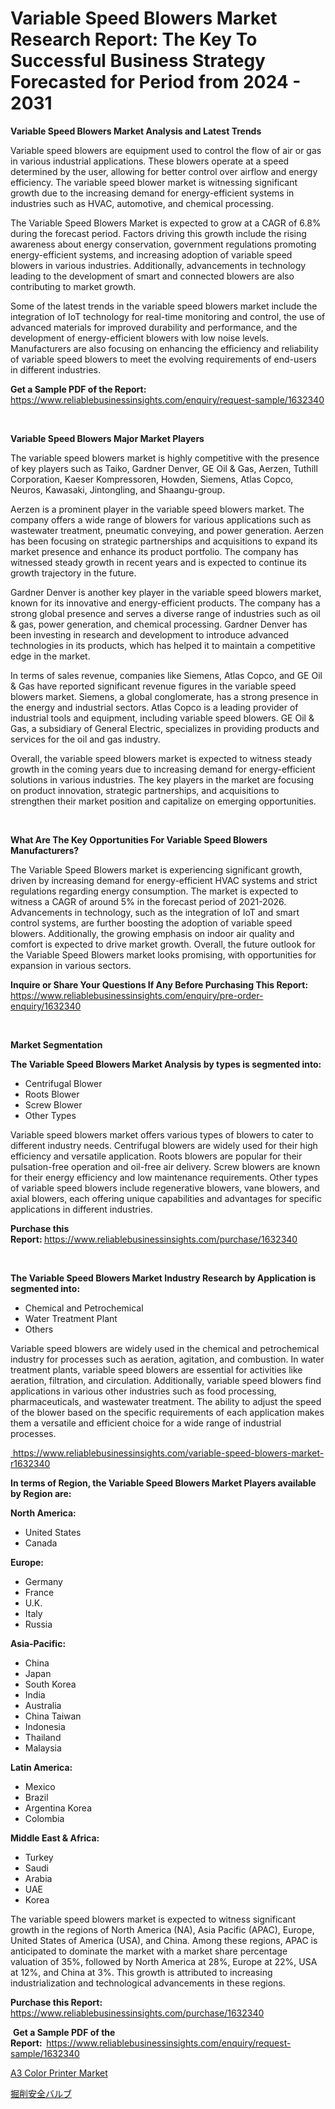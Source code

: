 <p><h1>Variable Speed Blowers Market Research Report: The Key To Successful Business Strategy Forecasted for Period from 2024 - 2031</h1></p><p><strong>Variable Speed Blowers Market Analysis and Latest Trends</strong></p>
<p><p>Variable speed blowers are equipment used to control the flow of air or gas in various industrial applications. These blowers operate at a speed determined by the user, allowing for better control over airflow and energy efficiency. The variable speed blower market is witnessing significant growth due to the increasing demand for energy-efficient systems in industries such as HVAC, automotive, and chemical processing.</p><p>The Variable Speed Blowers Market is expected to grow at a CAGR of 6.8% during the forecast period. Factors driving this growth include the rising awareness about energy conservation, government regulations promoting energy-efficient systems, and increasing adoption of variable speed blowers in various industries. Additionally, advancements in technology leading to the development of smart and connected blowers are also contributing to market growth.</p><p>Some of the latest trends in the variable speed blowers market include the integration of IoT technology for real-time monitoring and control, the use of advanced materials for improved durability and performance, and the development of energy-efficient blowers with low noise levels. Manufacturers are also focusing on enhancing the efficiency and reliability of variable speed blowers to meet the evolving requirements of end-users in different industries.</p></p>
<p><strong>Get a Sample PDF of the Report:&nbsp;</strong> <a href="https://www.reliablebusinessinsights.com/enquiry/request-sample/1632340">https://www.reliablebusinessinsights.com/enquiry/request-sample/1632340</a></p>
<p>&nbsp;</p>
<p><strong>Variable Speed Blowers Major Market Players</strong></p>
<p><p>The variable speed blowers market is highly competitive with the presence of key players such as Taiko, Gardner Denver, GE Oil & Gas, Aerzen, Tuthill Corporation, Kaeser Kompressoren, Howden, Siemens, Atlas Copco, Neuros, Kawasaki, Jintongling, and Shaangu-group.</p><p>Aerzen is a prominent player in the variable speed blowers market. The company offers a wide range of blowers for various applications such as wastewater treatment, pneumatic conveying, and power generation. Aerzen has been focusing on strategic partnerships and acquisitions to expand its market presence and enhance its product portfolio. The company has witnessed steady growth in recent years and is expected to continue its growth trajectory in the future.</p><p>Gardner Denver is another key player in the variable speed blowers market, known for its innovative and energy-efficient products. The company has a strong global presence and serves a diverse range of industries such as oil & gas, power generation, and chemical processing. Gardner Denver has been investing in research and development to introduce advanced technologies in its products, which has helped it to maintain a competitive edge in the market.</p><p>In terms of sales revenue, companies like Siemens, Atlas Copco, and GE Oil & Gas have reported significant revenue figures in the variable speed blowers market. Siemens, a global conglomerate, has a strong presence in the energy and industrial sectors. Atlas Copco is a leading provider of industrial tools and equipment, including variable speed blowers. GE Oil & Gas, a subsidiary of General Electric, specializes in providing products and services for the oil and gas industry.</p><p>Overall, the variable speed blowers market is expected to witness steady growth in the coming years due to increasing demand for energy-efficient solutions in various industries. The key players in the market are focusing on product innovation, strategic partnerships, and acquisitions to strengthen their market position and capitalize on emerging opportunities.</p></p>
<p>&nbsp;</p>
<p><strong>What Are The Key Opportunities For Variable Speed Blowers Manufacturers?</strong></p>
<p><p>The Variable Speed Blowers market is experiencing significant growth, driven by increasing demand for energy-efficient HVAC systems and strict regulations regarding energy consumption. The market is expected to witness a CAGR of around 5% in the forecast period of 2021-2026. Advancements in technology, such as the integration of IoT and smart control systems, are further boosting the adoption of variable speed blowers. Additionally, the growing emphasis on indoor air quality and comfort is expected to drive market growth. Overall, the future outlook for the Variable Speed Blowers market looks promising, with opportunities for expansion in various sectors.</p></p>
<p><strong>Inquire or Share Your Questions If Any Before Purchasing This Report:</strong> <a href="https://www.reliablebusinessinsights.com/enquiry/pre-order-enquiry/1632340">https://www.reliablebusinessinsights.com/enquiry/pre-order-enquiry/1632340</a></p>
<p>&nbsp;</p>
<p><strong>Market Segmentation</strong></p>
<p><strong>The Variable Speed Blowers Market Analysis by types is segmented into:</strong></p>
<p><ul><li>Centrifugal Blower</li><li>Roots Blower</li><li>Screw Blower</li><li>Other Types</li></ul></p>
<p><p>Variable speed blowers market offers various types of blowers to cater to different industry needs. Centrifugal blowers are widely used for their high efficiency and versatile application. Roots blowers are popular for their pulsation-free operation and oil-free air delivery. Screw blowers are known for their energy efficiency and low maintenance requirements. Other types of variable speed blowers include regenerative blowers, vane blowers, and axial blowers, each offering unique capabilities and advantages for specific applications in different industries.</p></p>
<p><strong>Purchase this Report:&nbsp;</strong><a href="https://www.reliablebusinessinsights.com/purchase/1632340">https://www.reliablebusinessinsights.com/purchase/1632340</a></p>
<p>&nbsp;</p>
<p><strong>The Variable Speed Blowers Market Industry Research by Application is segmented into:</strong></p>
<p><ul><li>Chemical and Petrochemical</li><li>Water Treatment Plant</li><li>Others</li></ul></p>
<p><p>Variable speed blowers are widely used in the chemical and petrochemical industry for processes such as aeration, agitation, and combustion. In water treatment plants, variable speed blowers are essential for activities like aeration, filtration, and circulation. Additionally, variable speed blowers find applications in various other industries such as food processing, pharmaceuticals, and wastewater treatment. The ability to adjust the speed of the blower based on the specific requirements of each application makes them a versatile and efficient choice for a wide range of industrial processes.</p></p>
<p><a href="https://www.reliablebusinessinsights.com/variable-speed-blowers-market-r1632340">&nbsp;https://www.reliablebusinessinsights.com/variable-speed-blowers-market-r1632340</a></p>
<p><strong>In terms of Region, the Variable Speed Blowers Market Players available by Region are:</strong></p>
<p>
    <p> <strong> North America: </strong>
        <ul>
            <li>United States</li>
            <li>Canada</li>
        </ul>
        </p> 
    <p> <strong> Europe: </strong>
        <ul>
            <li>Germany</li>
            <li>France</li>
            <li>U.K.</li>
            <li>Italy</li>
            <li>Russia</li>
        </ul>
        </p> 
    <p> <strong> Asia-Pacific: </strong>
        <ul>
            <li>China</li>
            <li>Japan</li>
            <li>South Korea</li>
            <li>India</li>
            <li>Australia</li>
            <li>China Taiwan</li>
            <li>Indonesia</li>
            <li>Thailand</li>
            <li>Malaysia</li>
        </ul>
        </p> 
    <p> <strong> Latin America: </strong>
        <ul>
            <li>Mexico</li>
            <li>Brazil</li>
            <li>Argentina Korea</li>
            <li>Colombia</li>
        </ul>
        </p> 
    <p> <strong> Middle East & Africa: </strong>
        <ul>
            <li>Turkey</li>
            <li>Saudi</li>
            <li>Arabia</li>
            <li>UAE</li>
            <li>Korea</li>
        </ul>
    </p>
    </p>
<p><p>The variable speed blowers market is expected to witness significant growth in the regions of North America (NA), Asia Pacific (APAC), Europe, United States of America (USA), and China. Among these regions, APAC is anticipated to dominate the market with a market share percentage valuation of 35%, followed by North America at 28%, Europe at 22%, USA at 12%, and China at 3%. This growth is attributed to increasing industrialization and technological advancements in these regions.</p></p>
<p><strong>Purchase this Report: </strong><a href="https://www.reliablebusinessinsights.com/purchase/1632340">https://www.reliablebusinessinsights.com/purchase/1632340</a></p>
<p>&nbsp;<strong>Get a Sample PDF of the Report:&nbsp;&nbsp;</strong><a href="https://www.reliablebusinessinsights.com/enquiry/request-sample/1632340">https://www.reliablebusinessinsights.com/enquiry/request-sample/1632340</a></p>
<p><strong></strong></p>
<p><p><a href="https://github.com/YashRP12/Market-Research-Report-List-5/blob/main/a3-color-printer-market.md">A3 Color Printer Market</a></p><p><a href="https://github.com/RodHoppe07/Market-Research-Report-List-2/blob/main/4360223159069.md">掘削安全バルブ</a></p></p>